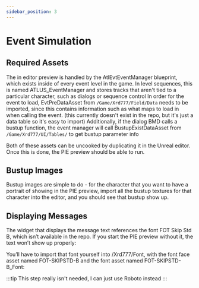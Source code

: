```yaml
---
sidebar_position: 3
---
```


# Event Simulation
## Required Assets
The in editor preview is handled by the AtlEvtEventManager blueprint, which exists inside of every event level in the game. In level sequences, this is named ATLUS_EventManager and stores tracks that aren't tied to a particular character, such as dialogs or sequence control
In order for the event to load, EvtPreDataAsset from `/Game/Xrd777/Field/Data` needs to be imported, since this contains information such as what maps to load in when calling the event. (this currently doesn't exist in the repo, but it's just a data table so it's easy to import)
Additionally, if the dialog BMD calls a bustup function, the event manager will call BustupExistDataAsset from `/Game/Xrd777/UI/Tables/` to get bustup parameter info

Both of these assets can be uncooked by duplicating it in the Unreal editor. Once this is done, the PIE preview should be able to run.

## Bustup Images

Bustup images are simple to do - for the character that you want to have a portrait of showing in the PIE preview, import all the bustup textures for that character into the editor, and you should see that bustup show up.

## Displaying Messages
The widget that displays the message text references the font FOT Skip Std B, which isn’t available in the repo. If you start the PIE preview without it, the text won’t show up properly:

You’ll have to import that font yourself into /Xrd777/Font, with the font face asset named FOT-SKIPSTD-B and the font asset named FOT-SKIPSTD-B_Font:

:::tip
This step really isn't needed, I can just use Roboto instead
:::